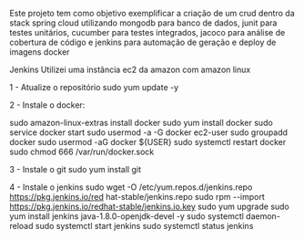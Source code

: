 Este projeto tem como objetivo exemplificar a criação de um crud dentro da stack spring cloud utilizando mongodb para banco de dados, junit para testes unitários, cucumber para testes integrados, jacoco para análise de cobertura de código e jenkins para automação de geração e deploy de imagens docker


Jenkins
Utilizei uma instância ec2 da amazon com amazon linux

1 - Atualize o repositório
sudo yum update -y

2 - Instale o docker:

sudo amazon-linux-extras install docker
sudo yum install docker
sudo service docker start
 sudo usermod -a -G docker ec2-user
 sudo groupadd docker
 sudo usermod -aG docker ${USER}
 sudo systemctl restart docker
 sudo chmod 666 /var/run/docker.sock
 
 
 3 - Instale o git
 sudo yum install git

4 - Instale o jenkins
sudo wget -O /etc/yum.repos.d/jenkins.repo     https://pkg.jenkins.io/red                                                                                                             hat-stable/jenkins.repo
sudo rpm --import https://pkg.jenkins.io/redhat-stable/jenkins.io.key
sudo yum upgrade
sudo yum install jenkins java-1.8.0-openjdk-devel -y
sudo systemctl daemon-reload
sudo systemctl start jenkins
sudo systemctl status jenkins
